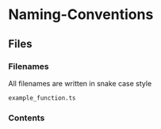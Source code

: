 # Naming-Conventions

## Files

### Filenames

All filenames are written in snake case style
```
example_function.ts
```

### Contents

